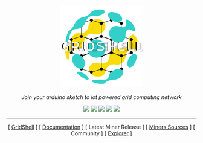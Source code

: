 <p align="center">
  <img  src="https://github.com/invpe/gridshell/blob/main/Resources/gridshell_small.png">
</p>

<p align="center">
  <i>Join your arduino sketch to iot powered grid computing network</i>
</p>

<div align="center">
<img src=https://explorer.gridshell.net/resources/miners.png>
<img src=https://explorer.gridshell.net/resources/tasks.png>
<img src=https://explorer.gridshell.net/resources/projects.png>
<img src=https://explorer.gridshell.net/resources/users.png>
<img src=https://explorer.gridshell.net/resources/tasksr.png>
</div>

- - - - - - - - - - - -

 
<div align="center" >
 
[ [GridShell](https://gridshell.net/) ] [ [Documentation](https://github.com/invpe/gridshell/tree/main/Documentation) ] [ Latest Miner Release ] [ [Miners Sources](https://github.com/invpe/gridshell/tree/main/Miners/) ] [ Community ] [ [Explorer](https://explorer.gridshell.net:3000) ]
  
